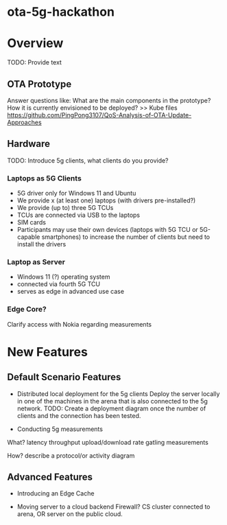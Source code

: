 # ota-5g-hackathon

# Overview

TODO: Provide text

## OTA Prototype 
Answer questions like: 
What are the main components in the prototype? 
How it is currently envisioned to be deployed? >> Kube files  
https://github.com/PingPong3107/QoS-Analysis-of-OTA-Update-Approaches

## Hardware
TODO: Introduce 5g clients, what clients do you provide? 

### Laptops as 5G Clients
* 5G driver only for Windows 11 and Ubuntu
* We provide x (at least one) laptops (with drivers pre-installed?)
* We provide (up to) three 5G TCUs
* TCUs are connected via USB to the laptops
* SIM cards
* Participants may use their own devices (laptops with 5G TCU or 5G-capable smartphones) to increase the number of clients but need to install the drivers

### Laptop as Server
* Windows 11 (?) operating system
* connected via fourth 5G TCU
* serves as edge in advanced use case

### Edge Core?
Clarify access with Nokia regarding measurements


# New Features

## Default Scenario Features

* Distributed local deployment for the 5g clients
Deploy the server locally in one of the machines in the arena that is also connected to the 5g network. 
TODO: Create a deployment diagram once the number of clients and the connection has been tested. 

* Conducting 5g measurements

What? 
latency
throughput 
upload/download rate
gatling measurements 

How?
describe a protocol/or activity diagram



## Advanced Features

* Introducing an Edge Cache

* Moving server to a cloud backend
Firewall? 
CS cluster connected to arena, OR server on the public cloud.
